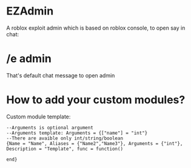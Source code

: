 # EZAdmin

A roblox exploit admin which is based on roblox console, to open say in chat:

# /e admin
That's default chat message to open admin

# How to add your custom modules?

Custom module template:

```
--Arguments is optional argument
--Arguments template: Arguments = {["name"] = "int"}
--There are avaible only int/string/boolean
{Name = "Name", Aliases = {"Name2","Name3"}, Arguments = {"int"}, Description = "Template", func = function()

end}
```
